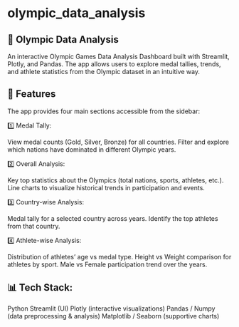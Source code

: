 # olympic_data_analysis

## 🏅 Olympic Data Analysis

An interactive Olympic Games Data Analysis Dashboard built with Streamlit, Plotly, and Pandas.
The app allows users to explore medal tallies, trends, and athlete statistics from the Olympic dataset in an intuitive way.

## 🚀 Features

The app provides four main sections accessible from the sidebar:

1️⃣ Medal Tally:

View medal counts (Gold, Silver, Bronze) for all countries.
Filter and explore which nations have dominated in different Olympic years.

2️⃣ Overall Analysis:

Key top statistics about the Olympics (total nations, sports, athletes, etc.).
Line charts to visualize historical trends in participation and events.

3️⃣ Country-wise Analysis:

Medal tally for a selected country across years.
Identify the top athletes from that country.

4️⃣ Athlete-wise Analysis:

Distribution of athletes’ age vs medal type.
Height vs Weight comparison for athletes by sport.
Male vs Female participation trend over the years.

## 📊 Tech Stack: 

Python
Streamlit (UI)
Plotly (interactive visualizations)
Pandas / Numpy (data preprocessing & analysis)
Matplotlib / Seaborn (supportive charts)

